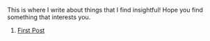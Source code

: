 This is where I write about things that I find insightful! Hope you find something that interests you.

1. [First Post](site.posts[0].url)
